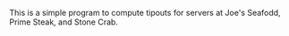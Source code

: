 This is a simple program to compute tipouts for servers at Joe's Seafodd, Prime Steak, and Stone Crab.  
